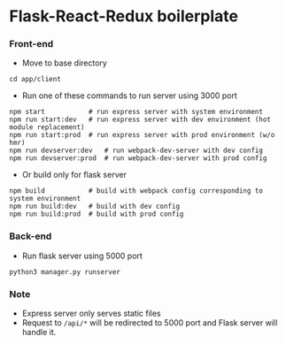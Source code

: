 # Flask-React-Redux boilerplate

### Front-end

- Move to base directory

```shell
cd app/client
```

- Run one of these commands to run server using 3000 port

```shell
npm start           # run express server with system environment
npm run start:dev   # run express server with dev environment (hot module replacement)
npm run start:prod  # run express server with prod environment (w/o hmr)
npm run devserver:dev   # run webpack-dev-server with dev config
npm run devserver:prod  # run webpack-dev-server with prod config
```

- Or build only for flask server

```shell
npm build           # build with webpack config corresponding to system environment
npm run build:dev   # build with dev config
npm run build:prod  # build with prod config
```



### Back-end

- Run flask server using 5000 port

```Shell
python3 manager.py runserver
```



### Note

* Express server only serves static files
* Request to `/api/*` will be redirected to 5000 port and Flask server will handle it.